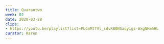 ```yaml
---
title: Quarantwo
week: 02
date: 2020-03-28
clips: 
- https://youtu.be/playlist?list=PLCmMtTVl_sdvRB0NSaqyigz-WxgNHmhHL
curator: Karen
---
```

